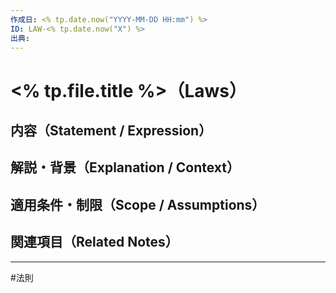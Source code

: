 ```yaml
---
作成日: <% tp.date.now("YYYY-MM-DD HH:mm") %>
ID: LAW-<% tp.date.now("X") %>
出典:
---
```


# <% tp.file.title %>（Laws）

## 内容（Statement / Expression）



## 解説・背景（Explanation / Context）



## 適用条件・制限（Scope / Assumptions）



## 関連項目（Related Notes）



---
#法則 